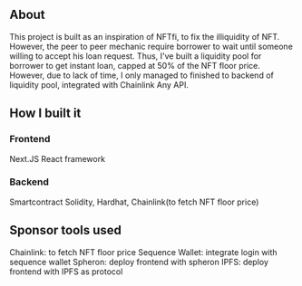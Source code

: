## About
This project is built as an inspiration of NFTfi, to fix the illiquidity of NFT. However, the peer to peer mechanic require borrower to wait until someone willing to accept his loan request. Thus, I've built a liquidity pool for borrower to get instant loan, capped at 50% of the NFT floor price. However, due to lack of time, I only managed to finished to backend of liquidity pool, integrated with Chainlink Any API.

## How I built it
### Frontend
Next.JS React framework

### Backend
Smartcontract
Solidity, Hardhat, Chainlink(to fetch NFT floor price)

## Sponsor tools used

Chainlink: to fetch NFT floor price
Sequence Wallet: integrate login with sequence wallet
Spheron: deploy frontend with spheron
IPFS: deploy frontend with IPFS as protocol

